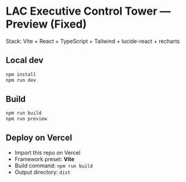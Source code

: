 # LAC Executive Control Tower — Preview (Fixed)

Stack: Vite + React + TypeScript + Tailwind + lucide-react + recharts

## Local dev
```bash
npm install
npm run dev
```

## Build
```bash
npm run build
npm run preview
```

## Deploy on Vercel
- Import this repo on Vercel
- Framework preset: **Vite**
- Build command: `npm run build`
- Output directory: `dist`
